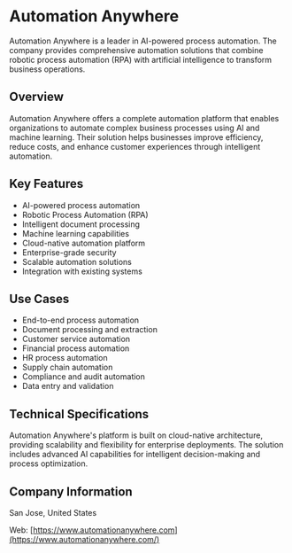 # Automation Anywhere

Automation Anywhere is a leader in AI-powered process automation. The company provides comprehensive automation solutions that combine robotic process automation (RPA) with artificial intelligence to transform business operations.

## Overview

Automation Anywhere offers a complete automation platform that enables organizations to automate complex business processes using AI and machine learning. Their solution helps businesses improve efficiency, reduce costs, and enhance customer experiences through intelligent automation.

## Key Features

- AI-powered process automation
- Robotic Process Automation (RPA)
- Intelligent document processing
- Machine learning capabilities
- Cloud-native automation platform
- Enterprise-grade security
- Scalable automation solutions
- Integration with existing systems

## Use Cases

- End-to-end process automation
- Document processing and extraction
- Customer service automation
- Financial process automation
- HR process automation
- Supply chain automation
- Compliance and audit automation
- Data entry and validation

## Technical Specifications

Automation Anywhere's platform is built on cloud-native architecture, providing scalability and flexibility for enterprise deployments. The solution includes advanced AI capabilities for intelligent decision-making and process optimization.

## Company Information

San Jose, United States

Web: [https://www.automationanywhere.com](https://www.automationanywhere.com/) 